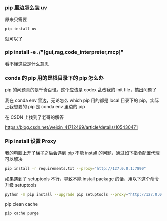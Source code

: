 

### pip 里边怎么装 uv

原来只需要 

```
pip install uv
```

就可以了



### pip install -e ./"[gui,rag,code_interpreter,mcp]"

看不懂这些是什么意思



### conda 的 pip 用的是根目录下的 pip 怎么办

pip 的问题真的是千奇百怪。这个应该是 codex 乱改我的 init file，搞出问题了

我在 conda env 里边，无论怎么 which pip 用的都是 local 目录下的 pip，实际上我想要的 pip 是 conda  env 里边的 pip

在 CSDN 上找到了老哥的解答

https://blog.csdn.net/weixin_41712499/article/details/105430471 



### Pip install 设置 Proxy

我的电脑上开了梯子之后会遇到 pip 不能 install 的问题，通过如下指令配置代理可以解决
```bash
pip install -r requirements.txt --proxy="http://127.0.0.1:7890"
```

如果遇到了 setuptools 不行，导致不能 install package 的话，用以下这个命令升级 setuptools

```bash
python -m pip install --upgrade pip setuptools --proxy="http://127.0.0.1:7890"
```

pip clean cache
``` bash
pip cache purge
```
